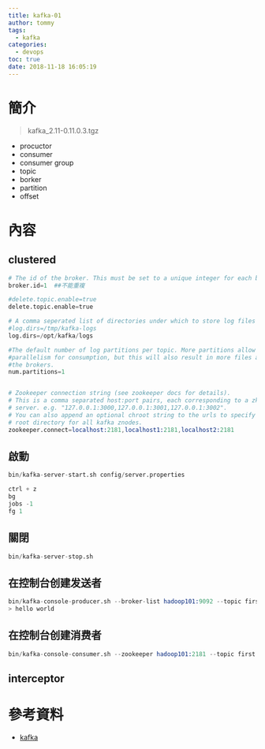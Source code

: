 ```yaml
---
title: kafka-01
author: tommy
tags:
  - kafka
categories:
  - devops
toc: true
date: 2018-11-18 16:05:19
---
```

# 簡介

> kafka_2.11-0.11.0.3.tgz

- procuctor
- consumer
- consumer group 
- topic
- borker
- partition
- offset



<!--more-->
# 內容

## clustered

```s
# The id of the broker. This must be set to a unique integer for each broker.
broker.id=1  ##不能重複

#delete.topic.enable=true
delete.topic.enable=true

# A comma seperated list of directories under which to store log files
#log.dirs=/tmp/kafka-logs
log.dirs=/opt/kafka/logs

#The default number of log partitions per topic. More partitions allow greater
#parallelism for consumption, but this will also result in more files across
#the brokers.
num.partitions=1


# Zookeeper connection string (see zookeeper docs for details).
# This is a comma separated host:port pairs, each corresponding to a zk
# server. e.g. "127.0.0.1:3000,127.0.0.1:3001,127.0.0.1:3002".
# You can also append an optional chroot string to the urls to specify the
# root directory for all kafka znodes.
zookeeper.connect=localhost:2181,localhost1:2181,localhost2:2181

```




## 啟動
```s
bin/kafka-server-start.sh config/server.properties

ctrl + z
bg
jobs -1
fg 1
```

## 關閉
```s
bin/kafka-server-stop.sh
```



## 在控制台创建发送者
```s
bin/kafka-console-producer.sh --broker-list hadoop101:9092 --topic first
> hello world

```

## 在控制台创建消费者
```s
bin/kafka-console-consumer.sh --zookeeper hadoop101:2181 --topic first
```


## interceptor



# 參考資料
- [kafka](http://kafka.apache.org/)

